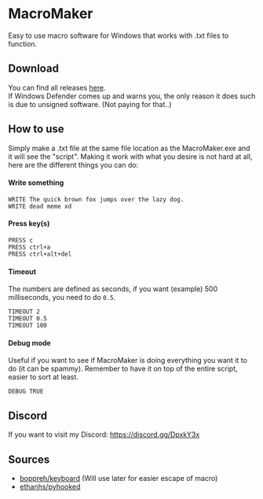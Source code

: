 # MacroMaker
Easy to use macro software for Windows that works with .txt files to function.

## Download
You can find all releases [here](https://github.com/AlexFlipnote/MacroMaker/releases).<br>
If Windows Defender comes up and warns you, the only reason it does such is due to unsigned software. (Not paying for that..)

## How to use
Simply make a .txt file at the same file location as the MacroMaker.exe and it will see the "script".
Making it work with what you desire is not hard at all, here are the different things you can do:

#### Write something
```
WRITE The quick brown fox jumps over the lazy dog.
WRITE dead meme xd
```

#### Press key(s)
```
PRESS c
PRESS ctrl+a
PRESS ctrl+alt+del
```

#### Timeout
The numbers are defined as seconds, if you want (example) 500 milliseconds, you need to do `0.5`.
```
TIMEOUT 2
TIMEOUT 0.5
TIMEOUT 100
```

#### Debug mode
Useful if you want to see if MacroMaker is doing everything you want it to do (it can be spammy).
Remember to have it on top of the entire script, easier to sort at least.
```
DEBUG TRUE
```


## Discord
If you want to visit my Discord: https://discord.gg/DpxkY3x

## Sources
- [boppreh/keyboard](https://github.com/boppreh/keyboard) (Will use later for easier escape of macro)
- [ethanhs/pyhooked](https://github.com/ethanhs/pyhooked)
